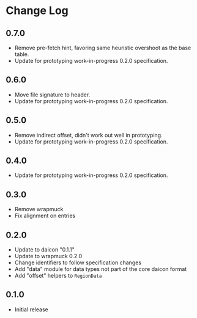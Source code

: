 # Change Log

## 0.7.0

- Remove pre-fetch hint, favoring same heuristic overshoot as the base table.
- Update for prototyping work-in-progress 0.2.0 specification.

## 0.6.0

- Move file signature to header.
- Update for prototyping work-in-progress 0.2.0 specification.

## 0.5.0

- Remove indirect offset, didn't work out well in prototyping.
- Update for prototyping work-in-progress 0.2.0 specification.

## 0.4.0

- Update for prototyping work-in-progress 0.2.0 specification.

## 0.3.0

- Remove wrapmuck
- Fix alignment on entries

## 0.2.0

- Update to daicon "0.1.1"
- Update to wrapmuck 0.2.0
- Change identifiers to follow specification changes
- Add "data" module for data types not part of the core daicon format
- Add "offset" helpers to `RegionData`

## 0.1.0

- Initial release
